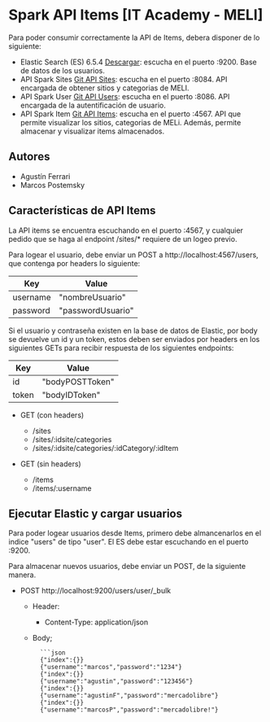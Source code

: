 # Spark API Items [IT Academy - MELI]

Para poder consumir correctamente la API de Items, debera disponer de lo siguiente:

* Elastic Search (ES) 6.5.4 [Descargar](https://www.elastic.co/es/downloads/past-releases/elasticsearch-6-5-4): escucha 
en el puerto :9200. Base de datos de los usuarios.
* API Spark Sites [Git API Sites](https://github.com/marcospostemsky/sparksite): escucha 
                                                                                en el puerto :8084. API encargada de 
                                                                                obtener sitios y categorias de MELI.
* API Spark User [Git API Users](https://github.com/marcospostemsky/sparkuser): escucha 
                                                                                en el puerto :8086. API encargada de la
                                                                                autentificación de usuario.
* API Spark Item [Git API Items](https://github.com/ferrariagustin93/sparkItem): escucha 
                                                                                 en el puerto :4567. API que permite 
                                                                                 visualizar los sitios, categorias de MELi.
                                                                                 Además, permite almacenar y visualizar 
                                                                                 items almacenados.
## Autores

* Agustín Ferrari
* Marcos Postemsky

## Características de API Items

La API items se encuentra escuchando en el puerto :4567, y cualquier pedido que se haga al endpoint /sites/* requiere 
de un logeo previo.

Para logear el usuario, debe enviar un POST a http://localhost:4567/users, que contenga por headers lo siguiente:



| Key| Value|
| ----- | ---- |
| username |"nombreUsuario" |
| password| "passwordUsuario" | 


Si el usuario y contraseña existen en la base de datos de Elastic, por body se devuelve un id y un token, estos deben
ser enviados por headers en los siguientes GETs para recibir respuesta de los siguientes endpoints:

| Key| Value|
| ----- | ---- |
| id |"bodyPOSTToken" |
| token| "bodyIDToken" |


* GET (con headers)
    * /sites
    * /sites/:idsite/categories
    * /sites/:idsite/categories/:idCategory/:idItem
    
* GET (sin headers)
    * /items
    * /items/:username

## Ejecutar Elastic y cargar usuarios

Para poder logear usuarios desde Items, primero debe almancenarlos en el indice "users" de tipo "user". El ES debe estar
escuchando en el puerto :9200.

Para almacenar nuevos usuarios, debe enviar un POST, de la siguiente manera.

* POST http://localhost:9200/users/user/_bulk

    * Header:
        * Content-Type: application/json
    
    * Body;
        
            ```json
            {"index":{}}
            {"username":"marcos","password":"1234"}
            {"index":{}}
            {"username":"agustin","password":"123456"}
            {"index":{}}
            {"username":"agustinF","password":"mercadolibre"}
            {"index":{}}
            {"username":"marcosP","password":"mercadolibre!"}